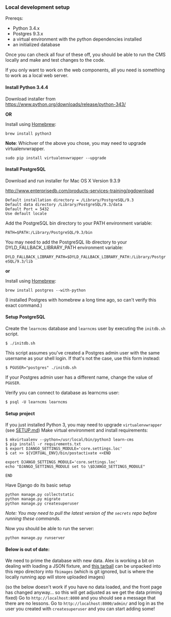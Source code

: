 ### Local development setup

Prereqs:

* Python 3.4.x
* Postgres 9.3.x
* a virtual environment with the python dependencies installed
* an initialized database

Once you can check all four of these off, you should be able to run the CMS locally and make and test changes to the code.

If you only want to work on the web components, all you need is something to work as a local web server.

#### Install Python 3.4.4

Download installer from https://www.python.org/downloads/release/python-343/

**OR**

Install using [Homebrew](http://brew.sh):

`brew install python3`

**Note**: Whichver of the above you chose, you may need to upgrade virtualenvwrapper.

`sudo pip install virtualenvwrapper --upgrade`

#### Install PostgreSQL

Download and run installer for Mac OS X Version 9.3.9

http://www.enterprisedb.com/products-services-training/pgdownload

    Default installation directory = /Library/PostgreSQL/9.3
    Default data directory /Library/PostgreSQL/9.3/data
    Default Port = 5432
    Use default locale

Add the PostgreSQL bin directory to your PATH environment variable:

`PATH=$PATH:/Library/PostgreSQL/9.3/bin`

You may need to add the PostgreSQL lib directory to your DYLD_FALLBACK_LIBRARY_PATH environment variable:

`DYLD_FALLBACK_LIBRARY_PATH=$DYLD_FALLBACK_LIBRARY_PATH:/Library/PostgreSQL/9.3/lib`

**or**

Install using [Homebrew](http://brew.sh):

`brew install postgres --with-python`

(I installed Postgres with homebrew a long time ago, so can't verify this exact command.)

#### Setup PostgreSQL


Create the `learncms` database and `learncms` user by executing the `initdb.sh` script.

`$ ./initdb.sh`

This script assumes you've created a Postgres admin user with the same username as your shell login. If that's not the case, use this form instead:

`$ PGUSER="postgres" ./initdb.sh`

If your Postgres admin user has a different name, change the value of `PGUSER`.


Verify you can connect to database as learncms user:

```
$ psql -U learncms learncms
```

#### Setup project

If you just installed Python 3, you may need to upgrade `virtualenvwrapper` (see [SETUP.md](SETUP.md))
Make virtual environment and install requirements:

```
$ mkvirtualenv --python=/usr/local/bin/python3 learn-cms
$ pip install -r requirements.txt
$ export DJANGO_SETTINGS_MODULE='core.settings.loc'
$ cat >> ${VIRTUAL_ENV}/bin/postactivate <<END

export DJANGO_SETTINGS_MODULE='core.settings.loc'
echo "DJANGO_SETTINGS_MODULE set to \$DJANGO_SETTINGS_MODULE"

END

```

Have Django do its basic setup

```
python manage.py collectstatic
python manage.py migrate
python manage.py createsuperuser
```

*Note: You may need to pull the latest version of the `secrets` repo before running these commands.*

Now you should be able to run the server:

    python manage.py runserver

#### Below is out of date:
We need to prime the database with new data. Alex is working a bit on dealing with loading a JSON fixture, and [this tarball](https://s3.amazonaws.com/archive.knightlab.com/learn-bootstrap-media.tgz) can be unpacked into this repo directory into `fbimages` (which is git ignored, but
  is where the locally running app will store uploaded images)

(so the below doesn't work if you have no data loaded, and the front page has changed anyway... so this will get adjusted as we get the data priming fixed)
Go to `http://localhost:8000` and you should see a message that there are no lessons. Go to
`http://localhost:8000/admin/` and log in as the user you created with `createsuperuser` and
you can start adding some!
